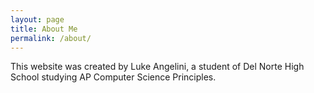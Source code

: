 ```yaml
---
layout: page
title: About Me
permalink: /about/
---
```


This website was created by Luke Angelini, a student of Del Norte High School studying AP Computer Science Principles.
